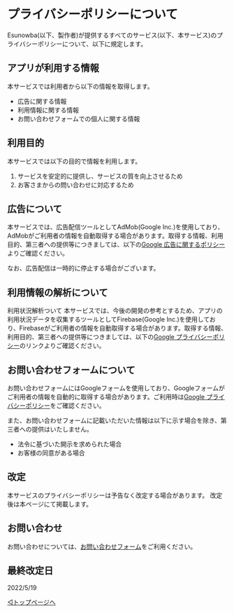 # プライバシーポリシーについて

Esunowba(以下、製作者)が提供するすべてのサービス(以下、本サービス)のプライバシーポリシーについて、以下に規定します。


## アプリが利用する情報

本サービスでは利用者から以下の情報を取得します。

- 広告に関する情報
- 利用情報に関する情報
- お問い合わせフォームでの個人に関する情報



## 利用目的

本サービスでは以下の目的で情報を利用します。

1. サービスを安定的に提供し、サービスの質を向上させるため
2. お客さまからの問い合わせに対応するため



## 広告について

本サービスでは、広告配信ツールとしてAdMob(Google Inc.)を使用しており、AdMobがご利用者の情報を自動取得する場合があります。取得する情報、利用目的、第三者への提供等につきましては、以下の[Google 広告に関するポリシー](https://policies.google.com/technologies/ads?hl=ja)よりご確認ください。

なお、広告配信は一時的に停止する場合がございます。



## 利用情報の解析について

利用状況解析ついて 本サービスでは、今後の開発の参考とするため、アプリの利用状況データを収集するツールとしてFirebase(Google Inc.)を使用しており、Firebaseがご利用者の情報を自動取得する場合があります。取得する情報、利用目的、第三者への提供等につきましては、以下の[Google プライバシーポリシー](https://policies.google.com/privacy?hl=ja)のリンクよりご確認ください。




## お問い合わせフォームについて

お問い合わせフォームにはGoogleフォームを使用しており、Googleフォームがご利用者の情報を自動的に取得する場合があります。ご利用時は[Google プライバシーポリシー](https://policies.google.com/privacy?hl=ja)をご確認ください。

また、お問い合わせフォームに記載いただいた情報は以下に示す場合を除き、第三者への提供はいたしません。

- 法令に基づいた開示を求められた場合
- お客様の同意がある場合



## 改定

本サービスのプライバシーポリシーは予告なく改定する場合があります。
改定後は本ページにて掲載します。


## お問い合わせ

お問い合わせについては、[お問い合わせフォーム](https://forms.gle/6G7RaQP7uG7ufKSP8)をご利用ください。


## 最終改定日
2022/5/19


[◁トップページへ](./home.md)
